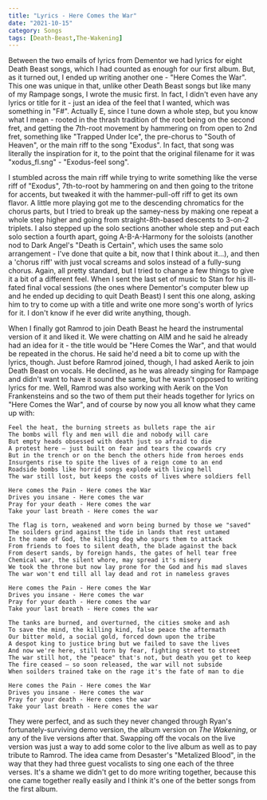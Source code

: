 ```yaml
---
title: "Lyrics - Here Comes the War"
date: "2021-10-15"
category: Songs
tags: [Death-Beast,The-Wakening]
---
```


Between the two emails of lyrics from Dementor we had lyrics for eight Death Beast songs, which I had counted as enough for our first album. But, as it turned out, I ended up writing another one - "Here Comes the War". This one was unique in that, unlike other Death Beast songs but like many of my Rampage songs, I wrote the music first. In fact, I didn't even have any lyrics or title for it - just an idea of the feel that I wanted, which was something in "F#". Actually E, since I tune down a whole step, but you know what I mean - rooted in the thrash tradition of the root being on the second fret, and getting the 7th-root movement by hammering on from open to 2nd fret, something like "Trapped Under Ice", the pre-chorus to "South of Heaven", or the main riff to the song "Exodus". In fact, that song was literally the inspiration for it, to the point that the original filename for it was "xodus_fl.sng" - "Exodus-feel song".

I stumbled across the main riff while trying to write something like the verse riff of "Exodus", 7th-to-root by hammering on and then going to the tritone for accents, but tweaked it with the hammer-pull-off riff to get its own flavor. A little more playing got me to the descending chromatics for the chorus parts, but I tried to break up the samey-ness by making one repeat a whole step higher and going from straight-8th-based descents to 3-on-2 triplets. I also stepped up the solo sections another whole step and put each solo section a fourth apart, going A-B-A-Harmony for the soloists (another nod to Dark Angel's "Death is Certain", which uses the same solo arrangement - I've done that quite a bit, now that I think about it...), and then a 'chorus riff' with just vocal screams and solos instead of a fully-sung chorus. Again, all pretty standard, but I tried to change a few things to give it a bit of a different feel. When I sent the last set of music to Stan for his ill-fated final vocal sessions (the ones where Dementor's computer blew up and he ended up deciding to quit Death Beast) I sent this one along, asking him to try to come up with a title and write one more song's worth of lyrics for it. I don't know if he ever did write anything, though.

When I finally got Ramrod to join Death Beast he heard the instrumental version of it and liked it. We were chatting on AIM and he said he already had an idea for it - the title would be "Here Comes the War", and that would be repeated in the chorus. He said he'd need a bit to come up with the lyrics, though. Just before Ramrod joined, though, I had asked Aerik to join Death Beast on vocals. He declined, as he was already singing for Rampage and didn't want to have it sound the same, but he wasn't opposed to writing lyrics for me. Well, Ramrod was also working with Aerik on the Von Frankensteins and so the two of them put their heads together for lyrics on "Here Comes the War", and of course by now you all know what they came up with:

```
Feel the heat, the burning streets as bullets rape the air
The bombs will fly and men will die and nobody will care
But empty heads obsessed with death just so afraid to die
A protest here – just built on fear and tears the cowards cry
But in the trench or on the bench the others hide from heroes ends
Insurgents rise to spite the lives of a reign come to an end
Roadside bombs like horrid songs explode with living hell
The war still lost, but keeps the costs of lives where soldiers fell

Here comes the Pain - Here comes the War
Drives you insane - Here comes the war
Pray for your death - Here comes the war
Take your last breath - Here comes the war

The flag is torn, weakened and worn being burned by those we "saved"
The soilders grind against the tide in lands that rest untamed
In the name of God, the killing dog who spurs them to attack
From friends to foes to silent death, the blade against the back
From desert sands, by foreign hands, the gates of hell tear free
Chemical war, the silent whore, may spread it's misery
We took the throne but now lay prone for the God and his mad slaves
The war won't end till all lay dead and rot in nameless graves

Here comes the Pain - Here comes the War
Drives you insane - Here comes the war
Pray for your death - Here comes the war
Take your last breath - Here comes the war

The tanks are burned, and overturned, the cities smoke and ash
To save the mind, the killing kind, false peace the aftermath
Our bitter mold, a social gold, forced down upon the tribe
A despot king to justice bring but we failed to save the lives
And now we're here, still torn by fear, fighting street to street
The war still hot, the "peace" that's not, but death you get to keep
The fire ceased – so soon released, the war will not subside
When soilders trained take on the rage it's the fate of man to die

Here comes the Pain - Here comes the War
Drives you insane - Here comes the war
Pray for your death - Here comes the war
Take your last breath - Here comes the war
```

They were perfect, and as such they never changed through Ryan's fortunately-surviving demo version, the album version on *The Wakening*, or any of the live versions after that. Swapping off the vocals on the live version was just a way to add some color to the live album as well as to pay tribute to Ramrod. The idea came from Desaster's "Metalized Blood", in the way that they had three guest vocalists to sing one each of the three verses. It's a shame we didn't get to do more writing together, because this one came together really easily and I think it's one of the better songs from the first album.